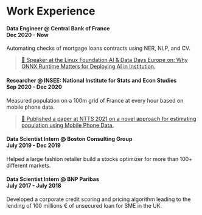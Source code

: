 # Work Experience

#### Data Engineer @ Central Bank of France<div class="right">Dec 2020 - Now</div>


Automating checks of mortgage loans contracts using NER, NLP, and CV.

> [🎤 Speaker at the Linux Foundation AI & Data Days Europe on: Why ONNX Runtime Matters for Deploying AI in Institution.](https://events.linuxfoundation.org/lf-ai-data-day-eu-virtual/program/schedule/)

#### Researcher @ INSEE: National Institute for Stats and Econ Studies<div class="right">Sep 2020 - Dec 2020</div>

Measured population on a 100m grid of France at every hour based on mobile phone data.

>[📃 Published a paper at NTTS 2021 on a novel approach for estimating population using Mobile Phone Data.](https://coms.events/NTTS2021/data/abstracts/en/abstract_0108.html)

#### Data Scientist Intern @ Boston Consulting Group<div class="right">July 2019 - Dec 2019</div>


Helped a large fashion retailer build a stocks optimizer for more than 100+ different markets.

#### Data Scientist Intern @ BNP Paribas<div class="right">July 2017 - July 2018</div>

Developed a corporate credit scoring and pricing algorithm leading to the lending of 100 millions € of unsecured loan for SME in the UK. 

